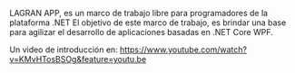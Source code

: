 LAGRAN APP, es un marco de trabajo libre para programadores de la plataforma .NET El objetivo de este marco de trabajo, es brindar una base para agilizar el desarrollo de aplicaciones basadas en .NET Core WPF.

Un video de introducción en:
https://www.youtube.com/watch?v=KMvHTosBSOg&feature=youtu.be

<!--
**lagranapp/LaGranApp** is a ✨ _special_ ✨ repository because its `README.md` (this file) appears on your GitHub profile.

Here are some ideas to get you started:

- 🔭 I’m currently working on ...
- 🌱 I’m currently learning ...
- 👯 I’m looking to collaborate on ...
- 🤔 I’m looking for help with ...
- 💬 Ask me about ...
- 📫 How to reach me: ...
- 😄 Pronouns: ...
- ⚡ Fun fact: ...
-->
